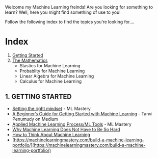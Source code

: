 Welcome my Machine Learning freinds! Are you looking for something to learn? Well, here you might find something of use to you!

Follow the following index to find the topics you're looking for....

# Index
1. [Getting Started](https://github.com/muhammadanas0716/Machine-Learning-101/blob/main/Machine%20Learning%20Recourses.md#1-getting-started)
2. [The Mathematics](https://github.com/muhammadanas0716/Machine-Learning-101/blob/main/Machine%20Learning%20Recourses.md#2-the-mathematics)
	* Stastics for Machine Learning
	* Probablity for Machine Learning
	* Linear Algebra for Machine Learning
	* Calculus for Machine Learning

## 1. GETTING STARTED
* [Setting the right mindset](https://machinelearningmastery.com/what-is-holding-you-back-from-your-machine-learning-goals/) - ML Mastery
* [A Beginner’s Guide for Getting Started with Machine Learning](https://medium.com/analytics-vidhya/a-beginners-guide-for-getting-started-with-machine-learning-7ba2cd5796ae) - Tanvi Penumudy on Medium
* [Applied Machine Learning Process/ML Tools](https://machinelearningmastery.com/process-for-working-through-machine-learning-problems/) - ML Mastery
* [Why Machine Learning Does Not Have to Be So Hard](https://machinelearningmastery.com/youre-wrong-machine-learning-not-hard/)
* [How to Think About Machine Learning](https://machinelearningmastery.com/think-machine-learning/)
* [https://machinelearningmastery.com/build-a-machine-learning-portfolio/](https://machinelearningmastery.com/build-a-machine-learning-portfolio/)

